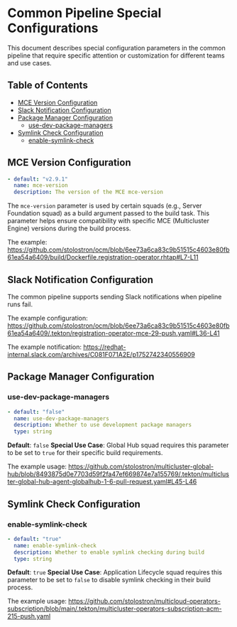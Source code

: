 # Common Pipeline Special Configurations

This document describes special configuration parameters in the common pipeline that require specific attention or customization for different teams and use cases.

## Table of Contents

- [MCE Version Configuration](#mce-version-configuration)
- [Slack Notification Configuration](#slack-notification-configuration)
- [Package Manager Configuration](#package-manager-configuration)
  - [use-dev-package-managers](#use-dev-package-managers)
- [Symlink Check Configuration](#symlink-check-configuration)
  - [enable-symlink-check](#enable-symlink-check)

## MCE Version Configuration

```yaml
- default: "v2.9.1"
  name: mce-version
  description: The version of the MCE mce-version
```

The `mce-version` parameter is used by certain squads (e.g., Server Foundation squad) as a build argument passed to the build task. This parameter helps ensure compatibility with specific MCE (Multicluster Engine) versions during the build process.

The example: https://github.com/stolostron/ocm/blob/6ee73a6ca83c9b51515c4603e80fb61ea54a6409/build/Dockerfile.registration-operator.rhtap#L7-L11

## Slack Notification Configuration

The common pipeline supports sending Slack notifications when pipeline runs fail.

The example configuration: https://github.com/stolostron/ocm/blob/6ee73a6ca83c9b51515c4603e80fb61ea54a6409/.tekton/registration-operator-mce-29-push.yaml#L36-L41

The example notification: https://redhat-internal.slack.com/archives/C081F071A2E/p1752742340556909

## Package Manager Configuration

### use-dev-package-managers
```yaml
- default: "false"
  name: use-dev-package-managers
  description: Whether to use development package managers
  type: string
```

**Default**: `false`
**Special Use Case**: Global Hub squad requires this parameter to be set to `true` for their specific build requirements.

The example usage: https://github.com/stolostron/multicluster-global-hub/blob/8493875d0e7703d59f2fa47ef669874e7a155769/.tekton/multicluster-global-hub-agent-globalhub-1-6-pull-request.yaml#L45-L46

## Symlink Check Configuration

### enable-symlink-check
```yaml
- default: "true"
  name: enable-symlink-check
  description: Whether to enable symlink checking during build
  type: string
```

**Default**: `true`
**Special Use Case**: Application Lifecycle squad requires this parameter to be set to `false` to disable symlink checking in their build process.

The example usage: https://github.com/stolostron/multicloud-operators-subscription/blob/main/.tekton/multicluster-operators-subscription-acm-215-push.yaml